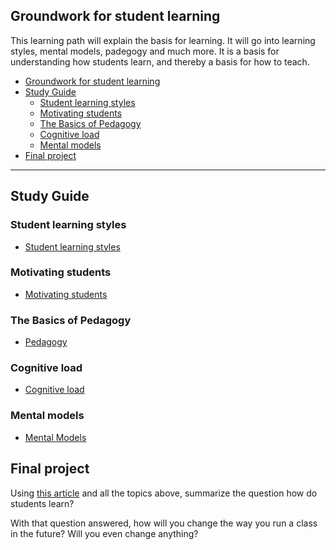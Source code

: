 ## Groundwork for student learning

This learning path will explain the basis for learning. It will go into learning styles, mental models, padegogy and much more. It is a basis for understanding how students learn, and thereby a basis for how to teach.

- [Groundwork for student learning](#groundwork-for-student-learning)
- [Study Guide](#study-guide)
  - [Student learning styles](#student-learning-styles)
  - [Motivating students](#motivating-students)
  - [The Basics of Pedagogy](#the-basics-of-pedagogy)
  - [Cognitive load](#cognitive-load)
  - [Mental models](#mental-models)
- [Final project](#final-project)

---

## Study Guide

### Student learning styles
- [Student learning styles](./../topics/learning-styles.md)

### Motivating students
- [Motivating students](./../topics/motivating-students.md)

### The Basics of Pedagogy
- [Pedagogy](./../topics/pedagogy.md)

### Cognitive load
- [Cognitive load](./../topics/cognitive-load.md)

### Mental models
- [Mental Models](./../topics/mental-models.md)


## Final project

Using [this article](https://lo.unisa.edu.au/mod/book/tool/print/index.php?id=610988) and all the topics above, summarize the question how do students learn?

With that question answered, how will you change the way you run a class in the future? Will you even change anything?
